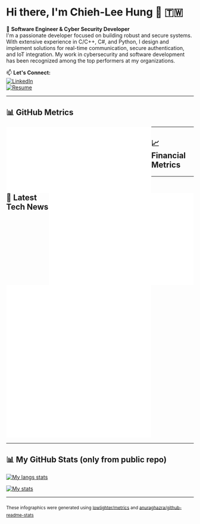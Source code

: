 # Hi there, I'm Chieh-Lee Hung 👋 🇹🇼

💼 **Software Engineer & Cyber Security Developer**  
I'm a passionate developer focused on building robust and secure systems. With extensive experience in C/C++, C#, and Python, I design and implement solutions for real-time communication, secure authentication, and IoT integration. My work in cybersecurity and software development has been recognized among the top performers at my organizations.

📫 **Let's Connect:**  
[![LinkedIn](https://img.shields.io/badge/LinkedIn-0077B5?style=flat-square&logo=linkedin&logoColor=white)](https://www.linkedin.com/in/chiehlee-hung-79b44a197)  
[![Resume](https://img.shields.io/badge/Resume-Download-brightgreen?style=flat-square&logo=Adobe%20Acrobat&logoColor=white)](./cv/chiehleehung_cv_v1.0.pdf)

---

## 📊 GitHub Metrics

[<img align="left" width="390" alt="Commit Calendar" src="https://raw.githubusercontent.com/JerryHung1030/JerryHung1030/main/metrics.plugin.isocalendar.svg">](#)
[<img align="right" width="390" alt="Terminal Template" src="https://raw.githubusercontent.com/JerryHung1030/JerryHung1030/main/metrics.terminal.svg">](#)

[<img align="left" width="390" alt="Spotify Recently Listened" src="https://raw.githubusercontent.com/JerryHung1030/JerryHung1030/main/metrics.plugin.music.recent.svg">](#)

---

## 📈 Financial Metrics

[<img align="left" width="390" alt="Stock prices from TSM" src="https://raw.githubusercontent.com/JerryHung1030/JerryHung1030/main/metrics.plugin.stock.svg">](#)

---

## 📰 Latest Tech News

[<img align="center" width="390" alt="Hacker News RSS" src="https://raw.githubusercontent.com/JerryHung1030/JerryHung1030/main/metrics.plugin.rss.svg">](#)

---

## 📊 My GitHub Stats (only from public repo)

[![My langs stats](https://github-readme-stats.vercel.app/api/top-langs?username=JerryHung1030&langs_count=20&exclude_repo=Reinforcement-learning-with-virtual-simulation&theme=dark)](https://github.com/JerryHung1030)

[![My stats](https://github-readme-stats.vercel.app/api?username=JerryHung1030&theme=dark&show_icons=true)](https://github.com/JerryHung1030)

---

<sub>These infographics were generated using [lowlighter/metrics](https://github.com/lowlighter/metrics) and [anuraghazra/github-readme-stats](https://github.com/anuraghazra/github-readme-stats)</sub>

